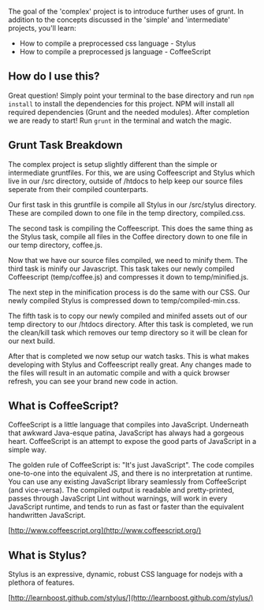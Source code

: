 The goal of the 'complex' project is to introduce further uses of grunt. In addition to the concepts discussed in the 'simple' and 'intermediate' projects, you'll learn:

* How to compile a preprocessed css language - Stylus
* How to compile a preprocessed js language - CoffeeScript

## How do I use this?
Great question! Simply point your terminal to the base directory and run `npm install` to install the
dependencies for this project. NPM will install all required dependencies (Grunt and the needed modules).
After completion we are ready to start! Run `grunt` in the terminal and watch the magic.

## Grunt Task Breakdown
The complex project is setup slightly different than the simple or intermediate gruntfiles. For this, we
are using Coffeescript and Stylus which live in our /src directory, outside of /htdocs to help keep our
source files seperate from their compiled counterparts.

Our first task in this gruntfile is compile all Stylus in our /src/stylus directory. These are compiled down
to one file in the temp directory, compiled.css.

The second task is compiling the Coffeescript. This does the same thing as the Stylus task, compile all files
in the Coffee directory down to one file in our temp directory, coffee.js.

Now that we have our source files compiled, we need to minify them. The third task is minify our Javascript.
This task takes our newly compiled Coffeescript (temp/coffee.js) and compresses it down to temp/minified.js.

The next step in the minification process is do the same with our CSS. Our newly compiled Stylus is compressed
down to temp/compiled-min.css.

The fifth task is to copy our newly compiled and minifed assets out of our temp directory to our /htdocs
directory. After this task is completed, we run the clean/kill task which removes our temp directory so
it will be clean for our next build.

After that is completed we now setup our watch tasks. This is what makes developing with Stylus and 
Coffeescript really great. Any changes made to the files will result in an automatic compile and with a quick 
browser refresh, you can see your brand new code in action.

## What is CoffeeScript?
CoffeeScript is a little language that compiles into JavaScript. Underneath that awkward Java-esque patina, JavaScript has always had a gorgeous heart. CoffeeScript is an attempt to expose the good parts of JavaScript in a simple way.

The golden rule of CoffeeScript is: "It's just JavaScript". The code compiles one-to-one into the equivalent JS, and there is no interpretation at runtime. You can use any existing JavaScript library seamlessly from CoffeeScript (and vice-versa). The compiled output is readable and pretty-printed, passes through JavaScript Lint without warnings, will work in every JavaScript runtime, and tends to run as fast or faster than the equivalent handwritten JavaScript.

[http://www.coffeescript.org](http://www.coffeescript.org/)

## What is Stylus?
Stylus is an expressive, dynamic, robust CSS language for nodejs with a plethora of features.

[http://learnboost.github.com/stylus/](http://learnboost.github.com/stylus/)